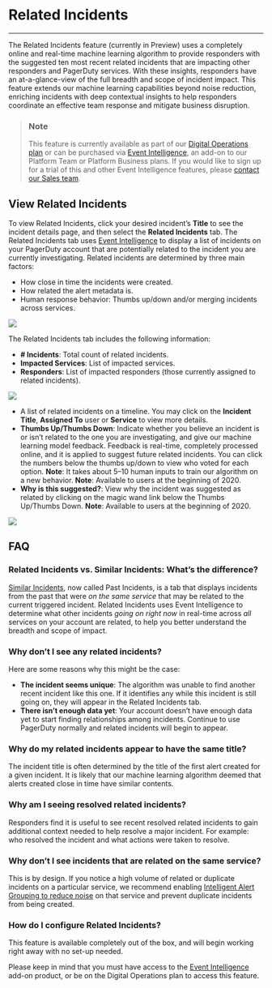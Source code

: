 # Related Incidents
---
The Related Incidents feature (currently in Preview) uses a completely online and real-time machine learning algorithm to provide responders with the suggested ten most recent related incidents that are impacting other responders and PagerDuty services. With these insights, responders have an at-a-glance-view of the full breadth and scope of incident impact. This feature extends our machine learning capabilities beyond noise reduction, enriching incidents with deep contextual insights to help responders coordinate an effective team response and mitigate business disruption.

<!-- theme: info -->

> ### Note
>
> This feature is currently available as part of our [Digital Operations plan](https://www.pagerduty.com/pricing/) or can be purchased via [Event Intelligence](https://support.pagerduty.com/v1/docs/event-intelligence), an add-on to our Platform Team or Platform Business plans. If you would like to sign up for a trial of this and other Event Intelligence features, please [contact our Sales team](https://www.pagerduty.com/contact-us/#contact-sales).

## View Related Incidents

To view Related Incidents, click your desired incident’s **Title** to see the incident details page, and then select the **Related Incidents** tab. The Related Incidents tab uses [Event Intelligence](https://support.pagerduty.com/docs/event-intelligence) to display a list of incidents on your PagerDuty account that are potentially related to the incident you are currently investigating. Related incidents are determined by three main factors: 

* How close in time the incidents were created.
* How related the alert metadata is.
* Human response behavior: Thumbs up/down and/or merging incidents across services.

![](https://files.readme.io/abf6f10-full-cropped.png)

The Related Incidents tab includes the following information:

- **# Incidents**: Total count of related incidents.
- **Impacted Services**: List of impacted services.
- **Responders**: List of impacted responders (those currently assigned to related incidents).

![](https://files.readme.io/c567b01-focus-summary.png)

- A list of related incidents on a timeline. You may click on the **Incident Title**, **Assigned To** user or **Service** to view more details. 
- **Thumbs Up/Thumbs Down**: Indicate whether you believe an incident is or isn’t related to the one you are investigating, and give our machine learning model feedback. Feedback is real-time, completely processed online, and it is applied to suggest future related incidents. You can click the numbers below the thumbs up/down to view who voted for each option. **Note**: It takes about 5–10 human inputs to train our algorithm on a new behavior. **Note**: Available to users at the beginning of 2020.
- **Why is this suggested?**: View why the incident was suggested as related by clicking on the magic wand link below the Thumbs Up/Thumbs Down. **Note**: Available to users at the beginning of 2020.

![](https://files.readme.io/5686717-focus-feedback.png)

## FAQ

### Related Incidents vs. Similar Incidents: What’s the difference?

[Similar Incidents](https://support.pagerduty.com/docs/similar-incidents), now called Past Incidents, is a tab that displays incidents from the past that were *on the same service* that may be related to the current triggered incident. Related Incidents uses Event Intelligence to determine what other incidents *going on right now* in real-time across *all* services on your account are related, to help you better understand the breadth and scope of impact.

### Why don’t I see any related incidents? 

Here are some reasons why this might be the case:
* **The incident seems unique**: The algorithm was unable to find another recent incident like this one. If it identifies any while this incident is still going on, they will appear in the Related Incidents tab.
* **There isn’t enough data yet**: Your account doesn’t have enough data yet to start finding relationships among incidents. Continue to use PagerDuty normally and related incidents will begin to appear.

### Why do my related incidents appear to have the same title?

The incident title is often determined by the title of the first alert created for a given incident. It is likely that our machine learning algorithm deemed that alerts created close in time have similar contents.

### Why am I seeing resolved related incidents?

Responders find it is useful to see recent resolved related incidents to gain additional context needed to help resolve a major incident. For example: who resolved the incident and what actions were taken to resolve. 

### Why don’t I see incidents that are related on the same service?

This is by design. If you notice a high volume of related or duplicate incidents on a particular service, we recommend enabling [Intelligent Alert Grouping to reduce noise](https://support.pagerduty.com/docs/intelligent-alert-grouping#section-recommended-services) on that service and prevent duplicate incidents from being created. 

### How do I configure Related Incidents?

This feature is available completely out of the box, and will begin working right away with no set-up needed.

Please keep in mind that you must have access to the [Event Intelligence](https://support.pagerduty.com/docs/event-intelligence) add-on product, or be on the Digital Operations plan to access this feature.
